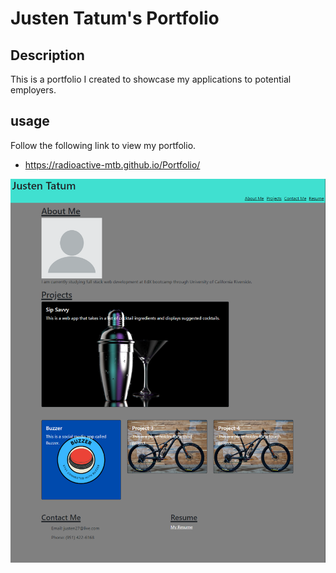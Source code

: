 # Justen Tatum's Portfolio

## Description

This is a portfolio I created to showcase my applications to potential employers.

## usage

Follow the following link to view my portfolio.

- https://radioactive-mtb.github.io/Portfolio/

![alt text](images/screenshot.png)

